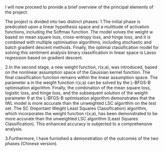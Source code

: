 I will now proceed to provide a brief overview of the principal elements of the project.

The project is divided into two distinct phases:
1.The initial phase is predicated upon a linear hypothesis space and a multitude of activation functions, including the Softmax function. The model solves the weight w based on mean square loss, cross-entropy loss, and hinge loss, and it is combined with multiple optimisation algorithms, including stochastic and batch gradient descent methods. Finally, the optimal classification model for solving this sentiment analysis binary classification in linear space is Lasso regression based on gradient descent. 

2.In the second stage, a new weight function, r(x;a), was introduced, based on the nonlinear assumption space of the Gaussian kernel function. The final classification function remains within the linear assumption space. The parameter a in the weight function r(x;a) can be solved by the L-BFGS-B optimisation algorithm. Finally, the combination of the mean square loss, logistic loss, and hinge loss, and the subsequent solution of the weight parameter θ at the L-BFGS-B optimisation algorithm demonstrates that the IWL model is more accurate than the unweighted LSC algorithm on the test set. The SC (Important Weight Least Squares Classification) algorithm, which incorporates the weight function r(x;a), has been demonstrated to be more accurate than the unweighted LSC algorithm (Least Squares Classification). This enhanced accuracy is subjected to a comprehensive analysis.

3.Furthermore, I have furnished a demonstration of the outcomes of the two phases (Chinese version).
